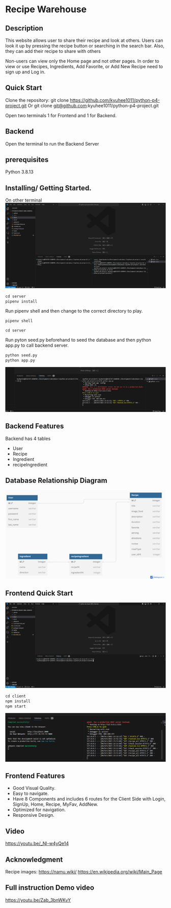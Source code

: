 # Recipe Warehouse

## Description

This website allows user to share their recipe and look at others. Users can look it up by pressing the recipe button or searching in the search bar. Also, they can add their recipe to share with others

Non-users can view only the Home page and not other pages. In order to view or use Recipes, Ingredients, Add Favorite, or Add New Recipe need to sign up and Log in.

## Quick Start

Clone the repository:
git clone https://github.com/kyuhee1011/python-p4-project.git
Or
git clone git@github.com:kyuhee1011/python-p4-project.git

Open two terminals 1 for Frontend and 1 for Backend.

## Backend

Open the terminal to run the Backend Server

## prerequisites

Python 3.8.13

## Installing/ Getting Started.

On other terminal
![git hub code](https://github.com/kyuhee1011/python-p4-project/blob/main/client/assets/direction2.png)

```ubuntu
cd server
pipenv install
```

Run pipenv shell and then change to the correct directory to play.

```ubuntu
pipenv shell
```

```ubuntu
cd server
```

Run pyton seed.py beforehand to seed the database and then python app.py to call backend server.

```ubuntu
python seed.py
python app.py
```

![git hub code](https://github.com/kyuhee1011/python-p4-project/blob/main/client/assets/direction3.png)

## Backend Features

Backend has 4 tables

- User
- Recipe
- Ingredient
- recipeIngredient

## Database Relationship Diagram

![git hub code](https://github.com/kyuhee1011/python-p4-project/blob/main/client/assets/project%205%20ERD%20.png)

## Frontend Quick Start

![git hub code](https://github.com/kyuhee1011/python-p4-project/blob/main/client/assets/direction1.png)

```ubuntu
cd client
npm install
npm start
```

![git hub code](https://github.com/kyuhee1011/python-p4-project/blob/main/client/assets/direction4.png)

## Frontend Features

- Good Visual Quality.
- Easy to navigate.
- Have 8 Components and includes 6 routes for the Client Side with Login, SignUp, Home, Recipe, MyFav, AddNew.
- Optimized for navigation.
- Responsive Design.

## Video

https://youtu.be/_Nl-w4yQe14

## Acknowledgment

Recipe images: https://namu.wiki/
https://en.wikipedia.org/wiki/Main_Page

## Full instruction Demo video

https://youtu.be/Zab_3bnWKvY
